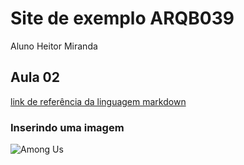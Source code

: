 # Site de exemplo ARQB039

Aluno Heitor Miranda

## Aula 02

[link de referência da linguagem markdown](https://www.markdown.net.br/)

### Inserindo uma imagem

![Among Us](https://oyster.ignimgs.com/mediawiki/apis.ign.com/pokemon-black-and-white/c/cc/Pokemans_591.gif)
